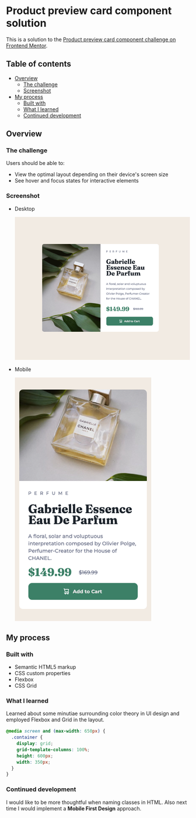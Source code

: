 # Product preview card component solution

This is a solution to the [Product preview card component challenge on Frontend Mentor](https://www.frontendmentor.io/challenges/product-preview-card-component-GO7UmttRfa).

## Table of contents

- [Overview](#overview)
  - [The challenge](#the-challenge)
  - [Screenshot](#screenshot)
- [My process](#my-process)
  - [Built with](#built-with)
  - [What I learned](#what-i-learned)
  - [Continued development](#continued-development)

## Overview

### The challenge

Users should be able to:

- View the optimal layout depending on their device's screen size
- See hover and focus states for interactive elements

### Screenshot

- Desktop

  ![](./images/desktop_screenshot.png)

- Mobile

  ![](./images/mobile_screenshot.png)

## My process

### Built with

- Semantic HTML5 markup
- CSS custom properties
- Flexbox
- CSS Grid

### What I learned

Learned about some minutiae surrounding color theory in UI design and employed Flexbox and Grid in the layout.

```css
@media screen and (max-width: 650px) {
  .container {
    display: grid;
    grid-template-columns: 100%;
    height: 600px;
    width: 350px;
  }
}
```

### Continued development

I would like to be more thoughtful when naming classes in HTML.
Also next time I would implement a **Mobile First Design** approach.
